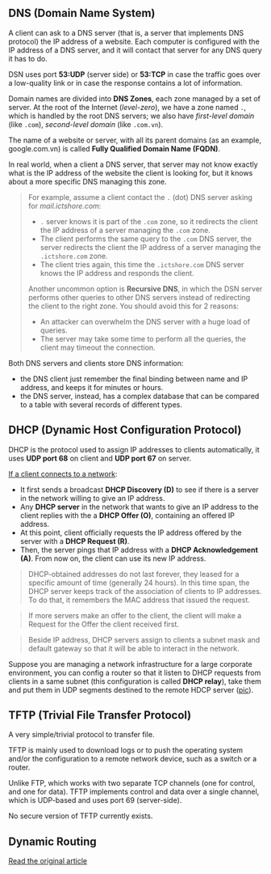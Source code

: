 ## DNS (Domain Name System)

A client can ask to a DNS server (that is, a server that implements DNS protocol) the IP address of a website. Each computer is configured with the IP address of a DNS server, and it will contact that server for any DNS query it has to do.

DSN uses port **53:UDP** (server side) or **53:TCP** in case the traffic goes over a low-quality link or in case the response contains a lot of information.

Domain names are divided into **DNS Zones**, each zone managed by a set of server. At the root of the Internet (*level-zero*), we have a zone named `.`, which is handled by the root DNS servers; we also have *first-level domain* (like `.com`), *second-level domain* (like `.com.vn`).

The name of a website or server, with all its parent domains (as an example, google.com.vn) is called **Fully Qualified Domain Name (FQDN)**.

In real world, when a client a DNS server, that server may not know exactly what is the IP address of the website the client is looking for, but it knows about a more specific DNS managing this zone.
> For example, assume a client contact the `.` (dot) DNS server asking for *mail.ictshore.com*:
> - `.` server knows it is part of the `.com` zone, so it redirects the client the IP address of a server managing the `.com` zone.
> - The client performs the same query to the `.com` DNS server, the server redirects the client the IP address of a server managing the `.ictshore.com` zone.
> - The client tries again, this time the `.ictshore.com` DNS server knows the IP address and responds the client.
>
> Another uncommon option is **Recursive DNS**, in which the DSN server performs other queries to other DNS servers instead of redirecting the client to the right zone. You should avoid this for 2 reasons:
> - An attacker can overwhelm the DNS server with a huge load of queries.
> - The server may take some time to perform all the queries, the client may timeout the connection.

Both DNS servers and clients store DNS information:
- the DNS client just remember the final binding between name and IP address, and keeps it for minutes or hours.
- the DNS server, instead, has a complex database that can be compared to a table with several records of different types.

## DHCP (Dynamic Host Configuration Protocol)

DHCP is the protocol used to assign IP addresses to clients automatically, it uses **UDP port 68** on client and **UDP port 67** on server.

[If a client connects to a network](https://www.ictshore.com/wp-content/uploads/2017/01/1020-05-DHCP_lease_process.png):
- It first sends a broadcast **DHCP Discovery (D)** to see if there is a server in the network willing to give an IP address.
- Any **DHCP server** in the network that wants to give an IP address to the client replies with the a **DHCP Offer (O)**, containing an offered IP address.
- At this point, client officially requests the IP address offered by the server with a **DHCP Request (R)**.
- Then, the server pings that IP address with a **DHCP Acknowledgement (A)**. From now on, the client can use its new IP address.

> DHCP-obtained addresses do not last forever, they leased for a specific amount of time (generally 24 hours). In this time span, the DHCP server keeps track of the association of clients to IP addresses. To do that, it remembers the MAC address that issued the request.

> If more servers make an offer to the client, the client will make a Request for the Offer the client received first.

> Beside IP address, DHCP servers assign to clients a subnet mask and default gateway so that it will be able to interact in the network.

Suppose you are managing a network infrastructure for a large corporate environment, you can config a router so that it listen to DHCP requests from clients in a same subnet (this configuration is called **DHCP relay**), take them and put them in UDP segments destined to the remote HDCP server ([pic](https://www.ictshore.com/wp-content/uploads/2017/01/1020-06-DHCP_centralized_deployment_and_IPAM.png)).

## TFTP (Trivial File Transfer Protocol)

A very simple/trivial protocol to transfer file.

TFTP is mainly used to download logs or to push the operating system and/or the configuration to a remote network device, such as a switch or a router.

Unlike FTP, which works with two separate TCP channels (one for control, and one for data). TFTP implements control and data over a single channel, which is UDP-based and uses port 69 (server-side).

No secure version of TFTP currently exists.

## Dynamic Routing

[Read the original article](https://www.ictshore.com/free-ccna-course/protocols-for-the-network/)




